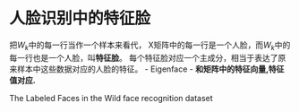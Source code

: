 # 人脸识别中的特征脸

把$W_k$中的每一行当作一个样本来看代， X矩阵中的每一行是一个人脸，而$W_k$中的每一行也是一个人脸，叫**特征脸**。 每个特征脸对应一个主成分，相当于表达了原来样本中这些数据对应的人脸的特征。 - Eigenface - **和矩阵中的特征向量,特征值对应.** 

The Labeled Faces in the Wild face recognition dataset

